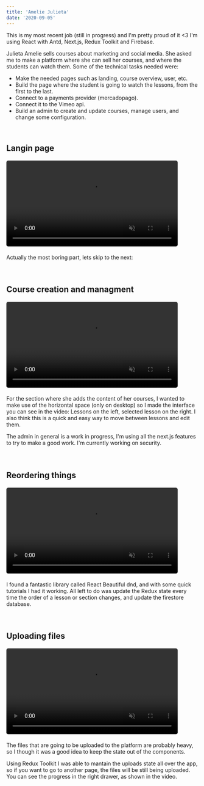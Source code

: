 ```yaml
---
title: 'Amelie Julieta'
date: '2020-09-05'
---
```


This is my most recent job (still in progress) and I'm pretty proud of it <3 I'm using React with Antd, Next.js, Redux Toolkit and Firebase. 

Julieta Amelie sells courses about marketing and social media. She asked me to make a platform where she can sell her courses, and where the students can watch them. Some of the technical tasks needed were:

- Make the needed pages such as landing, course overview, user, etc.
- Build the page where the student is going to watch the lessons, from the first to the last.
- Connect to a payments provider (mercadopago).
- Connect it to the Vimeo api.
- Build an admin to create and update courses, manage users, and change some configuration.

<br>

## Langin page
<figure class="video_container" style="width: 100%; max-width: 450px; margin: 20px 0;">
  <video muted="true" autoplay="true" loop style="width: 100%; border-radius: 5px;">
    <source src="/videos/juli-amelie-landing.mp4" type="video/mp4">
  </video>
</figure>
Actually the most boring part, lets skip to the next:
<br><br><br>

## Course creation and managment
<figure class="video_container" style="width: 100%; max-width: 450px; margin: 20px 0;">
  <video muted="true" autoplay="true" loop style="width: 100%; border-radius: 5px;">
    <source src="/videos/juli-amelie-admin.mp4" type="video/mp4">
  </video>
</figure>
For the section where she adds the content of her courses, I wanted to make use of the horizontal space (only on desktop) so I made the interface you can see in the video: Lessons on the left, selected lesson on the right. I also think this is a quick and easy way to move between lessons and edit them.

The admin in general is a work in progress, I'm using all the next.js features to try to make a good work. I'm currently working on security.
<br><br><br>

## Reordering things
<figure class="video_container" style="width: 100%; max-width: 450px; margin: 20px 0;">
  <video muted="true" autoplay="true" loop style="width: 100%; border-radius: 5px;">
    <source src="/videos/juli-amelie-lessons.mp4" type="video/mp4">
  </video>
</figure>
I found a fantastic library called React Beautiful dnd, and with some quick tutorials I had it working. All left to do was update the Redux state every time the order of a lesson or section changes, and update the firestore database.
<br><br><br>

## Uploading files
<figure class="video_container" style="width: 100%; max-width: 450px; margin: 20px 0;">
  <video muted="true" autoplay="true" loop style="width: 100%; border-radius: 5px;">
    <source src="/videos/juli-amelie-uploads.mp4" type="video/mp4">
  </video>
</figure>
The files that are going to be uploaded to the platform are probably heavy, so I though it was a good idea to keep the state out of the components.

Using Redux Toolkit I was able to mantain the uploads state all over the app, so if you want to go to another page, the files will be still being uploaded. You can see the progress in the right drawer, as shown in the video.